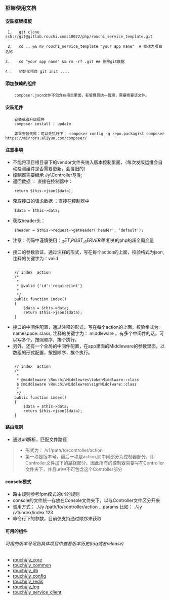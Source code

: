 ### 框架使用文档


#### 安装框架模板
```SSH
 1,   git clone ssh://git@gitlab.rouchi.com:10022/php/rouchi_service_template.git
```
```SSH
 2,   cd .. && mv rouchi_service_template "your app name"  # 修改为项目名称
```
```shell
3.    cd "your app name" && rm -rf .git ## 删除git数据
```
```shell
4 .   初始化项目 git init ....
```
#### 添加依赖的组件
```
    composer.json文件不包含在项目里面，有管理员统一管理，需要索要该文件。
```

#### 安装组件
```
    安装或者升级组件
    composer install | update

    如果安装失败：可以先执行下： composer config -g repo.packagist composer https://mirrors.aliyun.com/composer/
```


#### 注意事项
- 不能将项目根目录下的vendor文件夹纳入版本控制里面，（每次发版运维会自动检测组件是否需要更新，会覆旧的）
- 控制器需要继承 Jy\Controller基类;
- 返回数据 ： 直接在控制器中：
```
    return $this->json($data);
```
- 获取接口的请求数据 ：直接在控制器中
```
    $data = $this->data;
```
- 获取header头：
```
	$header = $this->request->getHeader('header', 'default');
```

- 注意：代码中谨慎使用：$_GET,$_POST,$_SERVER 等$_ 相关的php的超全局变量 

- 接口的参数验证，通过注释的形式，写在每个action的上面，校验格式为json, 注释的关键字为：valid
```

	// index  action 
	/*
	 *
	 * @valid {'id':'require|int'} 
	 *
	 */
	public function index()
	{
		$data = $this->data;
		return $this->json($data);
	}

```
- 接口的中间件配置，通过注释的形式，写在每个action的上面，校验格式为: namespace::class, 注释的关键字为： middleware 。有多个中间件的话，可以写多个。按照顺序，挨个执行。
- 另外，还有一个全局的中间件配置，在app里面的Middleware的参数里面，以数组的形式配置，按照顺序，挨个执行。
```

	// index  action 
	/*
	 *
	 * @middleware \Rouchi\Middlewres\tokenMiddlware::class 
	 $ @middleware \Rouchi\Middlewres\signMiddlware::class
	 *
	 */
	public function index()
	{
		$data = $this->data;
		return $this->json($data);
	}

```

#### 路由规则
- 通过uri解析，匹配文件路径
> - 形式为： /v1/path/to/controller/action
> - 第一项是版本号，最后一项是action,则中间部分为控制器部分，即Controller文件加下的路径部分。因此所有的控制器需要写在Controller文件夹下，并且uri中不可包含这个Controller部分

#### console模式
- 路由规则参考fpm模式的url的规则
- console的文件统一存放在Console文件夹下，以与Controller文件区分开来
- 调用方式： ./Jy /path/to/controller/action ...params    比如： ./Jy /v1/index/index 123
- 命令行下的参数，目前仅支持通过顺序来获取

#### 可用的组件
###### 可用的版本号可到具体项目中查看版本历史(tag或者release)
- [rouchi/jy_core](https://gitlab.rouchi.com/php_sevice_group/jy_core/tags)
- [rouchi/jy_common](https://gitlab.rouchi.com/php_sevice_group/jy_common/tags)
- [rouchi/jy_db](https://gitlab.rouchi.com/php_sevice_group/jy_db/tags)
- [rouchi/jy_config](https://gitlab.rouchi.com/php_sevice_group/jy_config/tags)
- [rouchi/jy_redis](https://gitlab.rouchi.com/php_sevice_group/jy_redis/tags)
- [rouchi/jy_log](https://gitlab.rouchi.com/php_sevice_group/jy_log/tags)
- [rouchi/jy_service_client](https://gitlab.rouchi.com/php_sevice_group/jy_service_client/tags)
